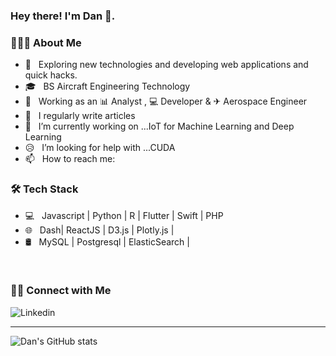 <h3> Hey there! I'm Dan 👋.</h3>

<h3> 👨🏻‍💻 About Me </h3>

- 🤔 &nbsp; Exploring new technologies and developing web applications and quick hacks.
- 🎓 &nbsp; BS Aircraft Engineering Technology
- 💼 &nbsp; Working as an 📊 Analyst , 💻 Developer  & ✈ Aerospace Engineer 
- 📝 &nbsp; I regularly write articles
- 🔭 &nbsp; I’m currently working on ...IoT for Machine Learning and Deep Learning
- 😥 &nbsp; I’m looking for help with ...CUDA
- 📫 &nbsp; How to reach me: 

<h3>🛠 Tech Stack</h3>

- 💻 &nbsp; Javascript | Python | R | Flutter | Swift | PHP
- 🌐 &nbsp; Dash| ReactJS | D3.js | Plotly.js |
- 🛢 &nbsp; MySQL | Postgresql | ElasticSearch |




<br/>

<h3> 🤝🏻 Connect with Me </h3>

![Linkedin](https://www.linkedin.com/in/danialjalaluddin/)

---
![Dan's GitHub stats](https://github-readme-stats.vercel.app/api?username=dnlsyfq&show_icons=true&count_private=true&theme=default)
